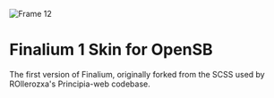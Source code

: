 ![Frame 12](https://github.com/user-attachments/assets/249075c5-e211-447a-b596-51c10a5fa9b4)

# Finalium 1 Skin for OpenSB
The first version of Finalium, originally forked from the SCSS used by ROllerozxa's Principia-web codebase.
